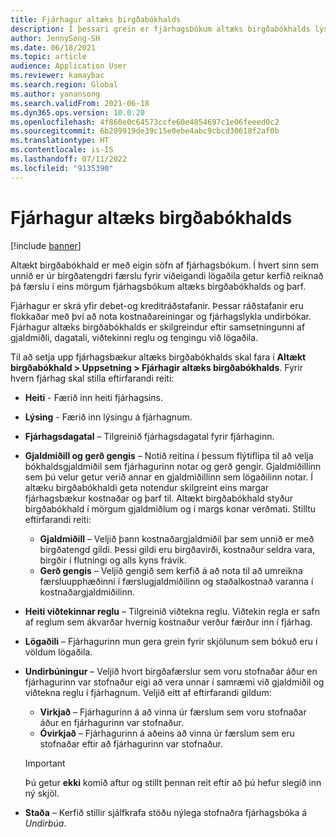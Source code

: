 ```yaml
---
title: Fjárhagur altæks birgðabókhalds
description: Í þessari grein er fjárhagsbókum altæks birgðabókhalds lýst, sem eru skilgreindar út frá samsetningu gjaldmiðils, dagatals, viðtekinni reglu og tengingu við lögaðila.
author: JennySong-SH
ms.date: 06/18/2021
ms.topic: article
audience: Application User
ms.reviewer: kamaybac
ms.search.region: Global
ms.author: yanansong
ms.search.validFrom: 2021-06-18
ms.dyn365.ops.version: 10.0.20
ms.openlocfilehash: 4f860e0c64573ccfe60e4854697c1e06feeed0c2
ms.sourcegitcommit: 6b209919de39c15e0ebe4abc9cbcd30618f2af0b
ms.translationtype: HT
ms.contentlocale: is-IS
ms.lasthandoff: 07/11/2022
ms.locfileid: "9135390"
---
```

# <a name="global-inventory-accounting-ledger"></a>Fjárhagur altæks birgðabókhalds

[!include [banner](../includes/banner.md)]

Altækt birgðabókhald er með eigin söfn af fjárhagsbókum. Í hvert sinn sem unnið er úr birgðatengdri færslu fyrir viðeigandi lögaðila getur kerfið reiknað þá færslu í eins mörgum fjárhagsbókum altæks birgðabókhalds og þarf.

Fjárhagur er skrá yfir debet-og kreditráðstafanir. Þessar ráðstafanir eru flokkaðar með því að nota kostnaðareiningar og fjárhagslykla undirbókar. Fjárhagur altæks birgðabókhalds er skilgreindur eftir samsetningunni af gjaldmiðli, dagatali, viðtekinni reglu og tengingu við lögaðila.

Til að setja upp fjárhagsbækur altæks birgðabókhalds skal fara í **Altækt birgðabókhald \> Uppsetning \> Fjárhagir altæks birgðabókhalds**. Fyrir hvern fjárhag skal stilla eftirfarandi reiti:

- **Heiti** - Færið inn heiti fjárhagsins.
- **Lýsing** - Færið inn lýsingu á fjárhagnum.
- **Fjárhagsdagatal** – Tilgreinið fjárhagsdagatal fyrir fjárhaginn.
- **Gjaldmiðill og gerð gengis** – Notið reitina í þessum flýtiflipa til að velja bókhaldsgjaldmiðil sem fjárhagurinn notar og gerð gengir. Gjaldmiðillinn sem þú velur getur verið annar en gjaldmiðillinn sem lögaðilinn notar. Í altæku birgðabókhaldi geta notendur skilgreint eins margar fjárhagsbækur kostnaðar og þarf til. Altækt birgðabókhald styður birgðabókhald í mörgum gjaldmiðlum og í margs konar verðmati. Stilltu eftirfarandi reiti:

    - **Gjaldmiðill** – Veljið þann kostnaðargjaldmiðil þar sem unnið er með birgðatengd gildi. Þessi gildi eru birgðavirði, kostnaður seldra vara, birgðir í flutningi og alls kyns frávik.
    - **Gerð gengis** – Veljið gengið sem kerfið á að nota til að umreikna færsluupphæðinni í færslugjaldmiðilinn og staðalkostnað varanna í kostnaðargjaldmiðilinn.

- **Heiti viðtekinnar reglu** – Tilgreinið viðtekna reglu. Viðtekin regla er safn af reglum sem ákvarðar hvernig kostnaður verður færður inn í fjárhag.
- **Lögaðili** – Fjárhagurinn mun gera grein fyrir skjölunum sem bókuð eru í völdum lögaðila.
- **Undirbúningur** – Veljið hvort birgðafærslur sem voru stofnaðar áður en fjárhagurinn var stofnaður eigi að vera unnar í samræmi við gjaldmiðil og viðtekna reglu í fjárhagnum. Veljið eitt af eftirfarandi gildum:

    - **Virkjað** – Fjárhagurinn á að vinna úr færslum sem voru stofnaðar áður en fjárhagurinn var stofnaður.
    - **Óvirkjað** – Fjárhagurinn á aðeins að vinna úr færslum sem eru stofnaðar eftir að fjárhagurinn var stofnaður.

    > [!IMPORTANT]
    > Þú getur **ekki** komið aftur og stillt þennan reit eftir að þú hefur slegið inn ný skjöl.

- **Staða** – Kerfið stillir sjálfkrafa stöðu nýlega stofnaðra fjárhagsbóka á *Undirbúa*.
